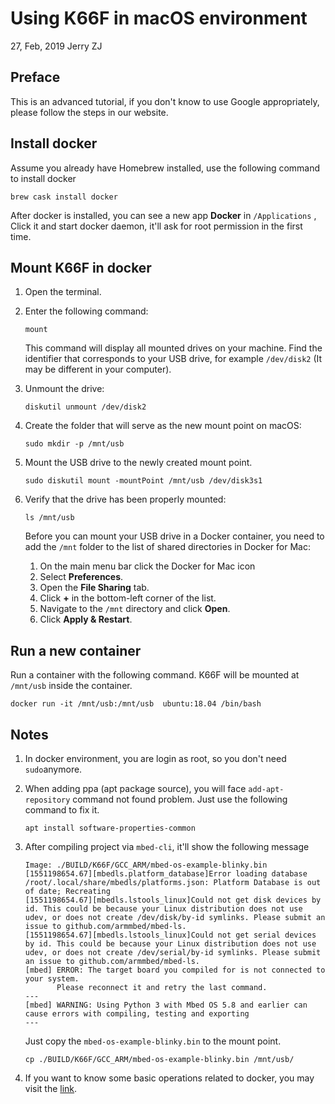 # Using K66F in macOS environment

27, Feb, 2019 Jerry ZJ

## Preface

This is an advanced tutorial, if you don't know to use Google appropriately, please follow the steps in our website.

## Install docker

Assume you already have Homebrew installed, use the following command to install docker

```shell
brew cask install docker
```

After docker is installed, you can see a new app **Docker** in ``/Applications`` , Click it and start docker daemon, it'll ask for root permission in the first time.

## Mount K66F in docker

1. Open the terminal.

2. Enter the following command:

    ```shell
    mount
    ```

    This command will display all mounted drives on your machine. Find the identifier that corresponds to your USB drive, for example `/dev/disk2` (It may be different in your computer).

3. Unmount the drive:

    ```shell
    diskutil unmount /dev/disk2
    ```

4. Create the folder that will serve as the new mount point on macOS:

    ```shell
    sudo mkdir -p /mnt/usb
    ```

5. Mount the USB drive to the newly created mount point.

    ```shell
    sudo diskutil mount -mountPoint /mnt/usb /dev/disk3s1
    ```

6. Verify that the drive has been properly mounted:

    ```shell
    ls /mnt/usb
    ```

    Before you can mount your USB drive in a Docker container, you need to add the `/mnt` folder to the list of shared directories in Docker for Mac:

    1. On the main menu bar click the Docker for Mac icon
    2. Select **Preferences**.
    3. Open the **File Sharing** tab.
    4. Click **+** in the bottom-left corner of the list.
    5. Navigate to the `/mnt` directory and click **Open**.
    6. Click **Apply & Restart**.

## Run a new container

Run a container with the following command. K66F will be mounted at ``/mnt/usb`` inside the container.

```shell
docker run -it /mnt/usb:/mnt/usb  ubuntu:18.04 /bin/bash
```

## Notes

1. In docker environment, you are login as root, so you don't need ``sudo``anymore. 

2. When adding ppa (apt package source), you will face ``add-apt-repository`` command not found problem. Just use the following command to fix it.

    ```
    apt install software-properties-common
    ```

3. After compiling project via ``mbed-cli``, it'll show the following message

    ```shell
    Image: ./BUILD/K66F/GCC_ARM/mbed-os-example-blinky.bin
    [1551198654.67][mbedls.platform_database]Error loading database /root/.local/share/mbedls/platforms.json: Platform Database is out of date; Recreating
    [1551198654.67][mbedls.lstools_linux]Could not get disk devices by id. This could be because your Linux distribution does not use udev, or does not create /dev/disk/by-id symlinks. Please submit an issue to github.com/armmbed/mbed-ls.
    [1551198654.67][mbedls.lstools_linux]Could not get serial devices by id. This could be because your Linux distribution does not use udev, or does not create /dev/serial/by-id symlinks. Please submit an issue to github.com/armmbed/mbed-ls.
    [mbed] ERROR: The target board you compiled for is not connected to your system.
           Please reconnect it and retry the last command.
    ---
    [mbed] WARNING: Using Python 3 with Mbed OS 5.8 and earlier can cause errors with compiling, testing and exporting
    ---
    ```

    Just copy the ``mbed-os-example-blinky.bin`` to the mount point.

    ```shell
    cp ./BUILD/K66F/GCC_ARM/mbed-os-example-blinky.bin /mnt/usb/
    ```

4. If you want to know some basic operations related to docker, you may visit the [link](https://github.com/jerryzj/Documents/blob/master/Docker.md).

